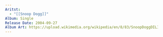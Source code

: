 ```yaml
---
Aritst:
  - "[[Snoop Dogg]]"
Album: Single
Release Date: 2004-09-27
Album Art: https://upload.wikimedia.org/wikipedia/en/8/83/SnoopDoggDILIH.jpg
---
```

